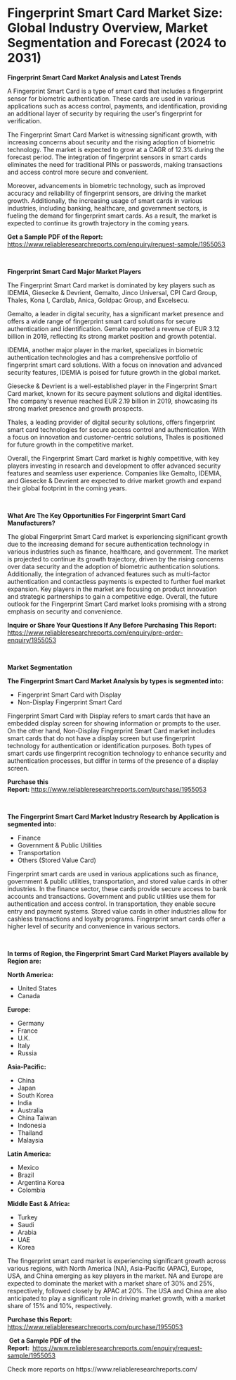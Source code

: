 <p><h1>Fingerprint Smart Card Market Size: Global Industry Overview, Market Segmentation and Forecast (2024 to 2031)</h1></p><p><strong>Fingerprint Smart Card Market Analysis and Latest Trends</strong></p>
<p><p>A Fingerprint Smart Card is a type of smart card that includes a fingerprint sensor for biometric authentication. These cards are used in various applications such as access control, payments, and identification, providing an additional layer of security by requiring the user's fingerprint for verification.</p><p>The Fingerprint Smart Card Market is witnessing significant growth, with increasing concerns about security and the rising adoption of biometric technology. The market is expected to grow at a CAGR of 12.3% during the forecast period. The integration of fingerprint sensors in smart cards eliminates the need for traditional PINs or passwords, making transactions and access control more secure and convenient.</p><p>Moreover, advancements in biometric technology, such as improved accuracy and reliability of fingerprint sensors, are driving the market growth. Additionally, the increasing usage of smart cards in various industries, including banking, healthcare, and government sectors, is fueling the demand for fingerprint smart cards. As a result, the market is expected to continue its growth trajectory in the coming years.</p></p>
<p><strong>Get a Sample PDF of the Report:&nbsp;</strong> <a href="https://www.reliableresearchreports.com/enquiry/request-sample/1955053">https://www.reliableresearchreports.com/enquiry/request-sample/1955053</a></p>
<p>&nbsp;</p>
<p><strong>Fingerprint Smart Card Major Market Players</strong></p>
<p><p>The Fingerprint Smart Card market is dominated by key players such as IDEMIA, Giesecke & Devrient, Gemalto, Jinco Universal, CPI Card Group, Thales, Kona I, Cardlab, Anica, Goldpac Group, and Excelsecu. </p><p>Gemalto, a leader in digital security, has a significant market presence and offers a wide range of fingerprint smart card solutions for secure authentication and identification. Gemalto reported a revenue of EUR 3.12 billion in 2019, reflecting its strong market position and growth potential.</p><p>IDEMIA, another major player in the market, specializes in biometric authentication technologies and has a comprehensive portfolio of fingerprint smart card solutions. With a focus on innovation and advanced security features, IDEMIA is poised for future growth in the global market.</p><p>Giesecke & Devrient is a well-established player in the Fingerprint Smart Card market, known for its secure payment solutions and digital identities. The company's revenue reached EUR 2.19 billion in 2019, showcasing its strong market presence and growth prospects.</p><p>Thales, a leading provider of digital security solutions, offers fingerprint smart card technologies for secure access control and authentication. With a focus on innovation and customer-centric solutions, Thales is positioned for future growth in the competitive market.</p><p>Overall, the Fingerprint Smart Card market is highly competitive, with key players investing in research and development to offer advanced security features and seamless user experience. Companies like Gemalto, IDEMIA, and Giesecke & Devrient are expected to drive market growth and expand their global footprint in the coming years.</p></p>
<p>&nbsp;</p>
<p><strong>What Are The Key Opportunities For Fingerprint Smart Card Manufacturers?</strong></p>
<p><p>The global Fingerprint Smart Card market is experiencing significant growth due to the increasing demand for secure authentication technology in various industries such as finance, healthcare, and government. The market is projected to continue its growth trajectory, driven by the rising concerns over data security and the adoption of biometric authentication solutions. Additionally, the integration of advanced features such as multi-factor authentication and contactless payments is expected to further fuel market expansion. Key players in the market are focusing on product innovation and strategic partnerships to gain a competitive edge. Overall, the future outlook for the Fingerprint Smart Card market looks promising with a strong emphasis on security and convenience.</p></p>
<p><strong>Inquire or Share Your Questions If Any Before Purchasing This Report:</strong> <a href="https://www.reliableresearchreports.com/enquiry/pre-order-enquiry/1955053">https://www.reliableresearchreports.com/enquiry/pre-order-enquiry/1955053</a></p>
<p>&nbsp;</p>
<p><strong>Market Segmentation</strong></p>
<p><strong>The Fingerprint Smart Card Market Analysis by types is segmented into:</strong></p>
<p><ul><li>Fingerprint Smart Card with Display</li><li>Non-Display Fingerprint Smart Card</li></ul></p>
<p><p>Fingerprint Smart Card with Display refers to smart cards that have an embedded display screen for showing information or prompts to the user. On the other hand, Non-Display Fingerprint Smart Card market includes smart cards that do not have a display screen but use fingerprint technology for authentication or identification purposes. Both types of smart cards use fingerprint recognition technology to enhance security and authentication processes, but differ in terms of the presence of a display screen.</p></p>
<p><strong>Purchase this Report:&nbsp;</strong><a href="https://www.reliableresearchreports.com/purchase/1955053">https://www.reliableresearchreports.com/purchase/1955053</a></p>
<p>&nbsp;</p>
<p><strong>The Fingerprint Smart Card Market Industry Research by Application is segmented into:</strong></p>
<p><ul><li>Finance</li><li>Government & Public Utilities</li><li>Transportation</li><li>Others (Stored Value Card)</li></ul></p>
<p><p>Fingerprint smart cards are used in various applications such as finance, government & public utilities, transportation, and stored value cards in other industries. In the finance sector, these cards provide secure access to bank accounts and transactions. Government and public utilities use them for authentication and access control. In transportation, they enable secure entry and payment systems. Stored value cards in other industries allow for cashless transactions and loyalty programs. Fingerprint smart cards offer a higher level of security and convenience in various sectors.</p></p>
<p>&nbsp;</p>
<p><strong>In terms of Region, the Fingerprint Smart Card Market Players available by Region are:</strong></p>
<p>
    <p> <strong> North America: </strong>
        <ul>
            <li>United States</li>
            <li>Canada</li>
        </ul>
        </p> 
    <p> <strong> Europe: </strong>
        <ul>
            <li>Germany</li>
            <li>France</li>
            <li>U.K.</li>
            <li>Italy</li>
            <li>Russia</li>
        </ul>
        </p> 
    <p> <strong> Asia-Pacific: </strong>
        <ul>
            <li>China</li>
            <li>Japan</li>
            <li>South Korea</li>
            <li>India</li>
            <li>Australia</li>
            <li>China Taiwan</li>
            <li>Indonesia</li>
            <li>Thailand</li>
            <li>Malaysia</li>
        </ul>
        </p> 
    <p> <strong> Latin America: </strong>
        <ul>
            <li>Mexico</li>
            <li>Brazil</li>
            <li>Argentina Korea</li>
            <li>Colombia</li>
        </ul>
        </p> 
    <p> <strong> Middle East & Africa: </strong>
        <ul>
            <li>Turkey</li>
            <li>Saudi</li>
            <li>Arabia</li>
            <li>UAE</li>
            <li>Korea</li>
        </ul>
    </p>
    </p>
<p><p>The fingerprint smart card market is experiencing significant growth across various regions, with North America (NA), Asia-Pacific (APAC), Europe, USA, and China emerging as key players in the market. NA and Europe are expected to dominate the market with a market share of 30% and 25%, respectively, followed closely by APAC at 20%. The USA and China are also anticipated to play a significant role in driving market growth, with a market share of 15% and 10%, respectively.</p></p>
<p><strong>Purchase this Report: </strong><a href="https://www.reliableresearchreports.com/purchase/1955053">https://www.reliableresearchreports.com/purchase/1955053</a></p>
<p>&nbsp;<strong>Get a Sample PDF of the Report:&nbsp;&nbsp;</strong><a href="https://www.reliableresearchreports.com/enquiry/request-sample/1955053">https://www.reliableresearchreports.com/enquiry/request-sample/1955053</a></p>
<p><strong></strong></p>
<p>Check more reports on https://www.reliableresearchreports.com/</p>